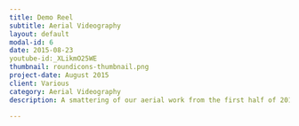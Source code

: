 ```yaml
---
title: Demo Reel
subtitle: Aerial Videography
layout: default
modal-id: 6
date: 2015-08-23
youtube-id:_XLikmO25WE
thumbnail: roundicons-thumbnail.png
project-date: August 2015
client: Various
category: Aerial Videography
description: A smattering of our aerial work from the first half of 2015.

---
```

